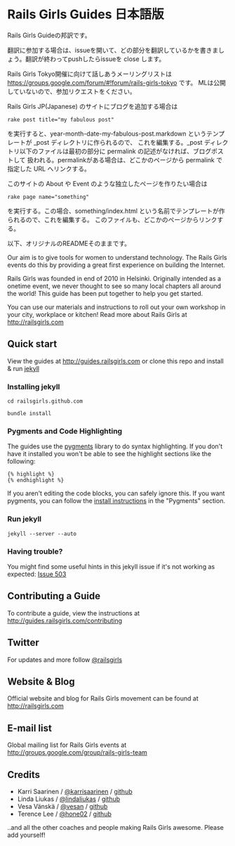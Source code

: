 # Rails Girls Guides 日本語版

Rails Girls Guideの邦訳です。

翻訳に参加する場合は、issueを開いて、どの部分を翻訳しているかを書きましょう。翻訳が終わってpushしたらissueを close します。

Rails Girls Tokyo開催に向けて話しあうメーリングリストは　https://groups.google.com/forum/#!forum/rails-girls-tokyo です。
MLは公開していないので、参加リクエストをください。

Rails Girls JP(Japanese) のサイトにブログを追加する場合は

```
rake post title="my fabulous post"
```

を実行すると、year-month-date-my-fabulous-post.markdown というテンプレートが _post ディレクトリに作られるので、
これを編集する。_post ディレクトリ以下のファイルは最初の部分に permalink の記述がなければ、ブログポストして
扱われる。permalinkがある場合は、どこかのページから permalink で指定した URL へリンクする。

このサイトの About や Event のような独立したページを作りたい場合は

```
rake page name="something"
```

を実行する。この場合、something/index.html という名前でテンプレートが作られるので、これを編集する。
このファイルも、どこかのページからリンクする。


以下、オリジナルのREADMEそのままです。

Our aim is to give tools for women to understand technology. The Rails Girls events do this by providing a great first experience on building the Internet.

Rails Girls was founded in end of 2010 in Helsinki. Originally intended as a onetime event, we never thought to see so many local chapters all around the world! This guide has been put together to help you get started.

You can use our materials and instructions to roll out your own workshop in your city, workplace or kitchen! Read more about Rails Girls at http://railsgirls.com

## Quick start

View the guides at http://guides.railsgirls.com or clone this repo and install & run [jekyll](https://github.com/mojombo/jekyll)

### Installing jekyll

`cd railsgirls.github.com`

`bundle install`

### Pygments and Code Highlighting

The guides use the [pygments](http://pygments.org/) library to do syntax highlighting. If you don't have it installed you won't be able to see the highlight sections like the following:

```
{% highlight %}
{% endhighlight %}
```

If you aren't editing the code blocks, you can safely ignore this. If you want pygments, you can follow the [install instructions](https://github.com/mojombo/jekyll/wiki/Install) in the "Pygments" section.

### Run jekyll

`jekyll --server --auto`

### Having trouble?

You might find some useful hints in this jekyll issue if it's not working as expected: [Issue 503](https://github.com/mojombo/jekyll/issues/503)



## Contributing a Guide

To contribute a guide, view the instructions at http://guides.railsgirls.com/contributing

## Twitter

For updates and more follow [@railsgirls](https://twitter.com/railsgirls)

## Website & Blog 

Official website and blog for Rails Girls movement can be found at http://railsgirls.com

## E-mail list

Global mailing list for Rails Girls events at http://groups.google.com/group/rails-girls-team


## Credits

* Karri Saarinen / [@karrisaarinen](https://twitter.com/karrisaarinen) / [github](http://github.com/ksaa)
* Linda Liukas / [@lindaliukas](https://twitter.com/lindaliukas) / [github](http://github.com/lindaliukas)
* Vesa Vänskä / [@vesan](https://twitter.com/vesan) / [github](http://github.com/vesan)
* Terence Lee / [@hone02](https://twitter.com/hone02) / [github](http://github.com/hone)

..and all the other coaches and people making Rails Girls awesome. Please add yourself!
